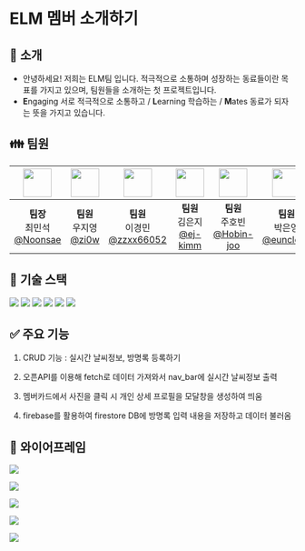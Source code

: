 # ELM 멤버 소개하기

## 👋 소개
-  안녕하세요! 저희는 ELM팀 입니다. 적극적으로 소통하며 성장하는 동료들이란 목표를 가지고 있으며, 팀원들을 소개하는 첫 프로젝트입니다.
- **E**ngaging 서로 적극적으로 소통하고 / **L**earning 학습하는 / **M**ates 동료가 되자는 뜻을 가지고 있습니다.


## 👪 팀원
|<img src="https://github.com/user-attachments/assets/c9170bc4-1532-4252-a87c-b860afc8a6be" width="50" height="50"/>|<img src="https://github.com/user-attachments/assets/981f8c0e-0242-4060-ba96-5abfaf7e903f" width="50" height="50"/>|<img src="https://github.com/user-attachments/assets/868694fe-c3e6-4bde-af7d-b16f8db0f563" width="50" height="50"/>|<img src="https://github.com/user-attachments/assets/f1bc6604-be39-4819-8eb8-03ea4a4d9b72" width="50" height="50"/>|<img src="https://github.com/user-attachments/assets/e43a4229-f524-42e9-8fc4-8b5fb26e7dc9" width="50" height="50"/>|<img src="https://github.com/user-attachments/assets/7286c0e0-f01d-4744-b906-9d6d3276e146" width="50" height="50"/>|
|:-:|:-:|:-:|:-:|:-:|:-:|
|**팀장**<br/>최민석<br/>[@Noonsae](https://github.com/Noonsae)|**팀원**<br/>우지영<br/>[@zi0w](https://github.com/zi0w)|**팀원**<br/>이경민<br/>[@zzxx66052](https://github.com/zzxx66052)|**팀원**<br/>김은지<br/>[@ej-kimm](https://github.com/ej-kimm)|**팀원**<br/>주호빈<br/>[@Hobin-joo](https://github.com/Hobin-joo)|**팀원**<br/>박은영<br/>[@euncloud](https://github.com/euncloud)|


## 🧷 기술 스택
<img src="https://img.shields.io/badge/HTML5-E34F26?style=flat-square&logo=html5&logoColor=white"/>
<img src="https://img.shields.io/badge/CSS3-1572B6?style=flat-square&logo=css3&logoColor=white"/>
<img src="https://img.shields.io/badge/Javascript-F7DF1E?style=flat-square&logo=Javascript&logoColor=white"/>
<img src="https://img.shields.io/badge/Firebase-FFCA28?style=flat-square&logo=firebase&logoColor=white"/>
<img src="https://img.shields.io/badge/jQuery-0769AD?style=flat-square&logo=jQuery&logoColor=white"/>
<img src="https://img.shields.io/badge/Github-181717?style=flat-square&logo=Github&logoColor=white"/>


## ✅ 주요 기능
1. CRUD 기능 : 실시간 날씨정보, 방명록 등록하기

2. 오픈API를 이용해 fetch로 데이터 가져와서 nav_bar에 실시간 날씨정보 출력

3. 멤버카드에서 사진을 클릭 시 개인 상세 프로필을 모달창을 생성하여 띄움

4. firebase를 활용하여 firestore DB에 방명록 입력 내용을 저장하고 데이터 불러옴


## 🔲 와이어프레임
![](https://velog.velcdn.com/images/dossiba0604/post/d484e434-6ed7-46fb-9beb-ee8a0044d129/image.png)

![](https://velog.velcdn.com/images/dossiba0604/post/3f920c6a-f69b-4fb9-9337-3e7d3932f3fe/image.png)

![](https://velog.velcdn.com/images/dossiba0604/post/3a8b6665-881b-49d7-ba5b-fbbc5242ef23/image.png)

![](https://velog.velcdn.com/images/dossiba0604/post/734e5370-84bc-4cb7-b1fd-601f9f82c30d/image.png)

![](https://velog.velcdn.com/images/dossiba0604/post/6f0f723a-ccf0-4c73-beb4-705307349c0d/image.png)